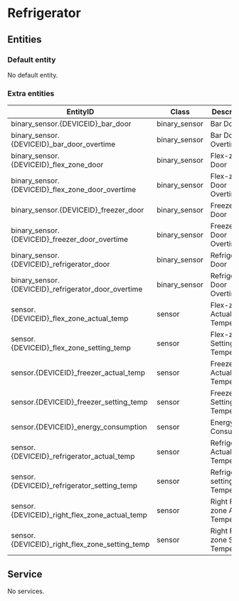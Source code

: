 # Refrigerator

## Entities

### Default entity

No default entity.

### Extra entities

| EntityID                                             | Class         | Description                         |
| ---------------------------------------------------- | ------------- | ----------------------------------- |
| binary_sensor.{DEVICEID}\_bar_door                   | binary_sensor | Bar Door                            |
| binary_sensor.{DEVICEID}\_bar_door_overtime          | binary_sensor | Bar Door Overtime                   |
| binary_sensor.{DEVICEID}\_flex_zone_door             | binary_sensor | Flex-zone Door                      |
| binary_sensor.{DEVICEID}\_flex_zone_door_overtime    | binary_sensor | Flex-zone Door Overtime             |
| binary_sensor.{DEVICEID}\_freezer_door               | binary_sensor | Freezer Door                        |
| binary_sensor.{DEVICEID}\_freezer_door_overtime      | binary_sensor | Freezer Door Overtime               |
| binary_sensor.{DEVICEID}\_refrigerator_door          | binary_sensor | Refrigerator Door                   |
| binary_sensor.{DEVICEID}\_refrigerator_door_overtime | binary_sensor | Refrigerator Door Overtime          |
| sensor.{DEVICEID}\_flex_zone_actual_temp             | sensor        | Flex-zone Actual Temperature        |
| sensor.{DEVICEID}\_flex_zone_setting_temp            | sensor        | Flex-zone Setting Temperature       |
| sensor.{DEVICEID}\_freezer_actual_temp               | sensor        | Freezer Actual Temperature          |
| sensor.{DEVICEID}\_freezer_setting_temp              | sensor        | Freezer Setting Temperature         |
| sensor.{DEVICEID}\_energy_consumption                | sensor        | Energy Consumptio                   |
| sensor.{DEVICEID}\_refrigerator_actual_temp          | sensor        | Refrigerator Actual Temperature     |
| sensor.{DEVICEID}\_refrigerator_setting_temp         | sensor        | Refrigerator setting Temperature    |
| sensor.{DEVICEID}\_right_flex_zone_actual_temp       | sensor        | Right Flex-zone Actual Temperature  |
| sensor.{DEVICEID}\_right_flex_zone_setting_temp      | sensor        | Right Flex-zone Setting Temperature |

## Service

No services.
